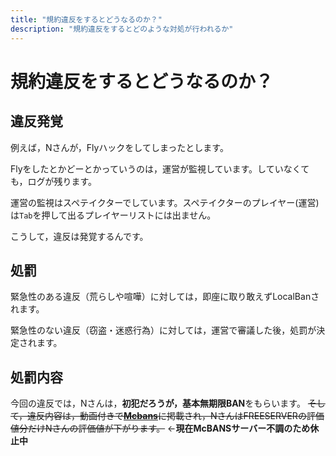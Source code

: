 ```yaml
---
title: "規約違反をするとどうなるのか？"
description: "規約違反をするとどのような対処が行われるか"
---
```

# 規約違反をするとどうなるのか？
## 違反発覚
例えば，Nさんが，Flyハックをしてしまったとします。

Flyをしたとかどーとかっていうのは，運営が監視しています。していなくても，ログが残ります。

運営の監視はスペテイクターでしています。スペテイクターのプレイヤー(運営)は`Tab`を押して出るプレイヤーリストには出ません。

こうして，違反は発覚するんです。
## 処罰
緊急性のある違反（荒らしや喧嘩）に対しては，即座に取り敢えずLocalBanされます。

緊急性のない違反（窃盗・迷惑行為）に対しては，運営で審議した後，処罰が決定されます。
## 処罰内容
今回の違反では，Nさんは，**初犯だろうが，基本無期限BAN**をもらいます。
~~そして，違反内容は，動画付きで[**Mcbans**](https://www.mcbans.com)に掲載され，NさんはFREESERVERの評価値分だけNさんの評価値が下がります。~~
←**現在McBANSサーバー不調のため休止中**